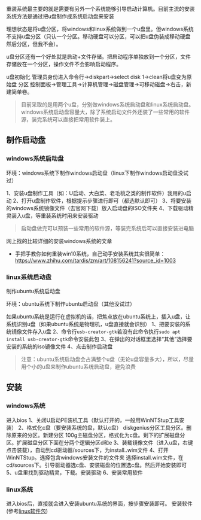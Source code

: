 重装系统最主要的就是需要有另外一个系统能够引导启动计算机。目前主流的安装系统方法是通过把u盘制作成系统启动盘来安装

理想状态是将u盘分区，将windows和linux系统做到一个u盘里。但windows系统不支持u盘分区（只认一个分区。移动硬盘可以分区，可以把u盘伪装成移动硬盘然后分区，但我不会）。

u盘分区还有一个好处就是启动+文件存储。把启动程序单独放到一个分区，文件存储放在一个分区，操作文件不会影响启动程序。

u盘初始化
管理员身份进入命令行->diskpart->select disk 1->clean将u盘变为原始盘
分区
控制面板->管理工具->计算机管理->磁盘管理->可移动磁盘->右击，新建简单卷。

>目前采取的是用两个u盘，分别做windows系统启动盘和linux系统启动盘。windows系统启动盘容量大，除了系统启动文件外还装了一些常用的软件源，装完系统可以直接把常用软件装上。


## 制作启动盘

### windows系统启动盘

环境：windows系统下制作windows启动盘（linux下制作windows启动盘没试过）

1、安装u盘制作工具（如：U启动、大白菜、老毛桃之类的制作软件）我用的u启动
2、打开u盘制作软件，根据提示步骤进行即可（都选默认即可）
3、将要安装的windows系统镜像文件（去官网下载）放入启动盘的ISO文件夹
4、下载驱动精灵装入u盘，等重装系统时用来安装驱动

>启动盘做完可以预装一些常用的软件源，等装完系统后可以直接安装进电脑

网上找的比较详细的安装windows系统的文章
- 手把手教你如何重装win10系统，自己动手安装系统其实很简单：https://www.zhihu.com/tardis/zm/art/108156241?source_id=1003


### linux系统启动盘

制作ubuntu系统启动盘

环境：ubuntu系统下制作ubuntu启动盘（其他没试过）

如果ubuntu系统是运行在虚拟机的话，把焦点放在ubuntu系统上，插入u盘，让系统识别u盘（如果ubuntu系统是物理机，u盘直接就会识别）
1、把要安装的系统镜像文件存入u盘
2、命令行`usb-creator-gtk`若没有此命令执行`sudo apt install usb-creator-gtk`命令安装此包
3、在弹出的对话框里选择“其他”选择要安装的系统的iso镜像文件
4、点击制作启动盘

>注意：ubuntu系统启动盘会占满整个u盘（无论u盘容量多大），所以，尽量用个小的u盘来制作ubuntu系统启动盘，避免浪费

## 安装

### windows系统
进入bios
1、关闭U启动PE装机工具（默认打开的，一般用WinNTStup工具安装）
2、格式化c盘（要安装系统的盘，默认c盘）
diskgenius分区工具分区。删除原来的分区。新建分区 100g主磁盘分区，格式化为c盘。剩下的扩展磁盘分区。扩展磁盘分区下面在分两个逻辑分区d和e
3、装载镜像文件（进入u盘，右键点击装载），自动到cd驱动器/sources下，为install..wim文件
4、打开WinNTStup。选择包含windows安装文件的文件夹 选择install.wim文件，在cd/sources下。引导驱动器选c盘、安装磁盘的位置选c盘。然后开始安装即可
5、u盘里找到驱动精灵，下载。安装驱动
6、安装常用软件

### linux系统
进入bios后，直接就会进入安装ubuntu系统的界面，按步骤安装即可。
安装软件(参考[linux软件包](https://mp.weixin.qq.com/s/ykB3p-Re19EI7-_hR_633w))